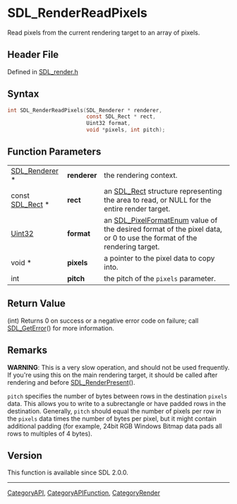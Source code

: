 # SDL_RenderReadPixels

Read pixels from the current rendering target to an array of pixels.

## Header File

Defined in [SDL_render.h](https://github.com/libsdl-org/SDL/blob/SDL2/include/SDL_render.h)

## Syntax

```c
int SDL_RenderReadPixels(SDL_Renderer * renderer,
                         const SDL_Rect * rect,
                         Uint32 format,
                         void *pixels, int pitch);
```

## Function Parameters

|                                |              |                                                                                                                                              |
| ------------------------------ | ------------ | -------------------------------------------------------------------------------------------------------------------------------------------- |
| [SDL_Renderer](SDL_Renderer) * | **renderer** | the rendering context.                                                                                                                       |
| const [SDL_Rect](SDL_Rect) *   | **rect**     | an [SDL_Rect](SDL_Rect) structure representing the area to read, or NULL for the entire render target.                                       |
| [Uint32](Uint32)               | **format**   | an [SDL_PixelFormatEnum](SDL_PixelFormatEnum) value of the desired format of the pixel data, or 0 to use the format of the rendering target. |
| void *                         | **pixels**   | a pointer to the pixel data to copy into.                                                                                                    |
| int                            | **pitch**    | the pitch of the `pixels` parameter.                                                                                                         |

## Return Value

(int) Returns 0 on success or a negative error code on failure; call
[SDL_GetError](SDL_GetError)() for more information.

## Remarks

**WARNING**: This is a very slow operation, and should not be used
frequently. If you're using this on the main rendering target, it should be
called after rendering and before [SDL_RenderPresent](SDL_RenderPresent)().

`pitch` specifies the number of bytes between rows in the destination
`pixels` data. This allows you to write to a subrectangle or have padded
rows in the destination. Generally, `pitch` should equal the number of
pixels per row in the `pixels` data times the number of bytes per pixel,
but it might contain additional padding (for example, 24bit RGB Windows
Bitmap data pads all rows to multiples of 4 bytes).

## Version

This function is available since SDL 2.0.0.

----
[CategoryAPI](CategoryAPI), [CategoryAPIFunction](CategoryAPIFunction), [CategoryRender](CategoryRender)

